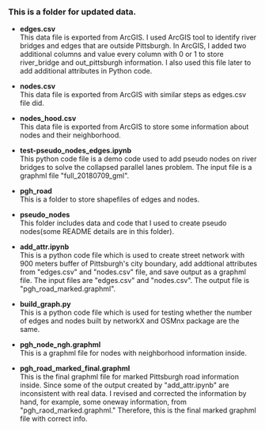 ### This is a folder for updated data.  

- **edges.csv**<br> 
This data file is exported from ArcGIS. I used ArcGIS tool to identify river bridges and edges that are outside Pittsburgh. In ArcGIS, I added two additional columns and value every column with 0 or 1 to store river_bridge and out_pittsburgh information. I also used this file later to add additional attributes in Python code.

- **nodes.csv**<br>
This data file is exported from ArcGIS with similar steps as edges.csv file did.

- **nodes_hood.csv**<br>
This data file is exported from ArcGIS to store some information about nodes and their neighborhood.  

- **test-pseudo_nodes_edges.ipynb**<br>
This python code file is a demo code used to add pseudo nodes on river bridges to solve the collapsed parallel lanes problem. The input file is a graphml file "full_20180709_gml".

- **pgh_road**<br>
This is a folder to store shapefiles of edges and nodes.

- **pseudo_nodes**<br>
This folder includes data and code that I used to create pseudo nodes(some README details are in this folder).

- **add_attr.ipynb**<br>
This is a python code file which is used to create street network with 900 meters buffer of Pittsburgh's city boundary, add addtional attributes from "edges.csv" and "nodes.csv" file, and save output as a graphml file. The input files are "edges.csv" and "nodes.csv". The output file is "pgh_road_marked.graphml".

- **build_graph.py**<br>
This is a python code file which is used for testing whether the number of edges and nodes built by networkX and OSMnx package are the same.

- **pgh_node_ngh.graphml**<br>
This is a graphml file for nodes with neighborhood information inside. 

- **pgh_road_marked_final.graphml**<br>
This is the final graphml file for marked Pittsburgh road information inside. Since some of the output created by "add_attr.ipynb" are inconsistent with real data. I revised and corrected the information by hand, for example, some oneway information, from "pgh_raod_marked.graphml." Therefore, this is the final marked graphml file with correct info.